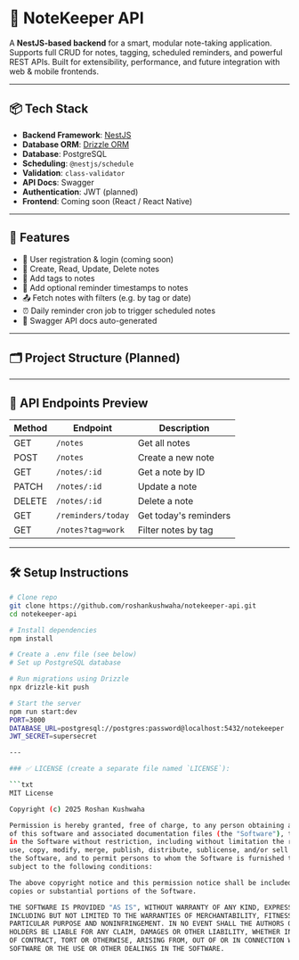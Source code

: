 # 📝 NoteKeeper API

A **NestJS-based backend** for a smart, modular note-taking application. Supports full CRUD for notes, tagging, scheduled reminders, and powerful REST APIs. Built for extensibility, performance, and future integration with web & mobile frontends.

---

## 📦 Tech Stack

- **Backend Framework**: [NestJS](https://nestjs.com/)
- **Database ORM**: [Drizzle ORM](https://orm.drizzle.team/)
- **Database**: PostgreSQL
- **Scheduling**: `@nestjs/schedule`
- **Validation**: `class-validator`
- **API Docs**: Swagger
- **Authentication**: JWT (planned)
- **Frontend**: Coming soon (React / React Native)

---

## 🚀 Features

- 🔐 User registration & login (coming soon)
- 🧾 Create, Read, Update, Delete notes
- 🔖 Add tags to notes
- 📅 Add optional reminder timestamps to notes
- 📤 Fetch notes with filters (e.g. by tag or date)
- ⏰ Daily reminder cron job to trigger scheduled notes
- 📘 Swagger API docs auto-generated

---

## 🗂️ Project Structure (Planned)


---

## 📌 API Endpoints Preview

| Method | Endpoint            | Description               |
|--------|---------------------|---------------------------|
| GET    | `/notes`            | Get all notes             |
| POST   | `/notes`            | Create a new note         |
| GET    | `/notes/:id`        | Get a note by ID          |
| PATCH  | `/notes/:id`        | Update a note             |
| DELETE | `/notes/:id`        | Delete a note             |
| GET    | `/reminders/today`  | Get today's reminders     |
| GET    | `/notes?tag=work`   | Filter notes by tag       |

---

## 🛠 Setup Instructions

```bash
# Clone repo
git clone https://github.com/roshankushwaha/notekeeper-api.git
cd notekeeper-api

# Install dependencies
npm install

# Create a .env file (see below)
# Set up PostgreSQL database

# Run migrations using Drizzle
npx drizzle-kit push

# Start the server
npm run start:dev
PORT=3000
DATABASE_URL=postgresql://postgres:password@localhost:5432/notekeeper
JWT_SECRET=supersecret

---

### ✅ LICENSE (create a separate file named `LICENSE`):

```txt
MIT License

Copyright (c) 2025 Roshan Kushwaha

Permission is hereby granted, free of charge, to any person obtaining a copy
of this software and associated documentation files (the "Software"), to deal
in the Software without restriction, including without limitation the rights to
use, copy, modify, merge, publish, distribute, sublicense, and/or sell copies of
the Software, and to permit persons to whom the Software is furnished to do so,
subject to the following conditions:

The above copyright notice and this permission notice shall be included in all
copies or substantial portions of the Software.

THE SOFTWARE IS PROVIDED "AS IS", WITHOUT WARRANTY OF ANY KIND, EXPRESS OR IMPLIED,
INCLUDING BUT NOT LIMITED TO THE WARRANTIES OF MERCHANTABILITY, FITNESS FOR A
PARTICULAR PURPOSE AND NONINFRINGEMENT. IN NO EVENT SHALL THE AUTHORS OR COPYRIGHT
HOLDERS BE LIABLE FOR ANY CLAIM, DAMAGES OR OTHER LIABILITY, WHETHER IN AN ACTION
OF CONTRACT, TORT OR OTHERWISE, ARISING FROM, OUT OF OR IN CONNECTION WITH THE
SOFTWARE OR THE USE OR OTHER DEALINGS IN THE SOFTWARE.
